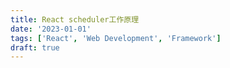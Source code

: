 ```yaml
---
title: React scheduler工作原理
date: '2023-01-01'
tags: ['React', 'Web Development', 'Framework']
draft: true
---
```

